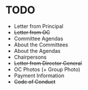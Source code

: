 # TODO

- Letter from Principal
- ~~Letter from OC~~
- Committee Agendas
- About the Committees
- About the Agendas
- Chairpersons
- ~~Letter from Director General~~
- OC Photos (+ Group Photo)
- Payment Information
- ~~Code of Conduct~~
